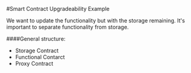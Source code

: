 #Smart Contract Upgradeability Example

We want to update the functionality but with the storage remaining. It's important to separate functionality from storage. 

####General structure:
* Storage Contract
* Functional Contarct 
* Proxy Contract